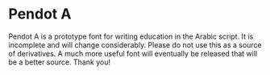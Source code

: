 # Pendot A

Pendot A is a prototype font for writing education in the Arabic script. It is incomplete and will change considerably. Please do not use this as a source of derivatives. A much more useful font will eventually be released that will be a better source. Thank you!

